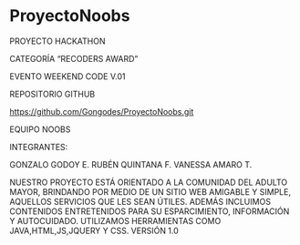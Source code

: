 # ProyectoNoobs
PROYECTO HACKATHON

CATEGORÍA “RECODERS AWARD”

EVENTO WEEKEND CODE V.01

REPOSITORIO GITHUB

https://github.com/Gongodes/ProyectoNoobs.git


EQUIPO NOOBS

INTEGRANTES:

GONZALO GODOY E.
RUBÉN QUINTANA F.
VANESSA AMARO T.

NUESTRO PROYECTO ESTÁ ORIENTADO A LA COMUNIDAD DEL ADULTO MAYOR, 
BRINDANDO POR MEDIO DE UN SITIO WEB AMIGABLE Y SIMPLE, 
AQUELLOS SERVICIOS QUE LES SEAN ÚTILES.
ADEMÁS INCLUIMOS CONTENIDOS ENTRETENIDOS PARA SU ESPARCIMIENTO, 
INFORMACIÓN Y AUTOCUIDADO.
UTILIZAMOS HERRAMIENTAS COMO JAVA,HTML,JS,JQUERY Y CSS.
VERSIÓN 1.0 
